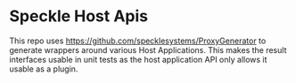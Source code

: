 # Speckle Host Apis

This repo uses https://github.com/specklesystems/ProxyGenerator to generate wrappers around various Host Applications.  This makes the result interfaces usable in unit tests as the host application API only allows it usable as a plugin.